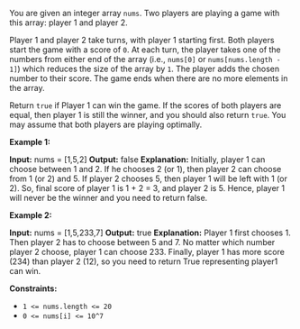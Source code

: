 
You are given an integer array  `nums`. Two players are playing a game with this array: player 1 and player 2.

Player 1 and player 2 take turns, with player 1 starting first. Both players start the game with a score of  `0`. At each turn, the player takes one of the numbers from either end of the array (i.e.,  `nums[0]`  or  `nums[nums.length - 1]`) which reduces the size of the array by  `1`. The player adds the chosen number to their score. The game ends when there are no more elements in the array.

Return  `true`  if Player 1 can win the game. If the scores of both players are equal, then player 1 is still the winner, and you should also return  `true`. You may assume that both players are playing optimally.

**Example 1:**

**Input:** nums = [1,5,2]
**Output:** false
**Explanation:** Initially, player 1 can choose between 1 and 2.
If he chooses 2 (or 1), then player 2 can choose from 1 (or 2) and 5. If player 2 chooses 5, then player 1 will be left with 1 (or 2).
So, final score of player 1 is 1 + 2 = 3, and player 2 is 5.
Hence, player 1 will never be the winner and you need to return false.

**Example 2:**

**Input:** nums = [1,5,233,7]
**Output:** true
**Explanation:** Player 1 first chooses 1. Then player 2 has to choose between 5 and 7. No matter which number player 2 choose, player 1 can choose 233.
Finally, player 1 has more score (234) than player 2 (12), so you need to return True representing player1 can win.

**Constraints:**

-   `1 <= nums.length <= 20`
-   `0 <= nums[i] <= 10^7`